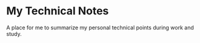 # My Technical Notes
A place for me to summarize my personal technical points during work and study.
